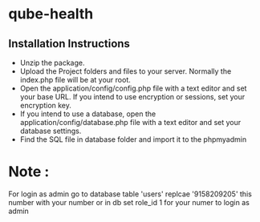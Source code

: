 # qube-health
Installation Instructions
---
* Unzip the package.
* Upload the Project folders and files to your server. Normally the index.php file will be at your root.
* Open the application/config/config.php file with a text editor and set your base URL. If you intend to use encryption or sessions, set your encryption key.
* If you intend to use a database, open the application/config/database.php file with a text editor and set your database settings.
* Find the SQL file in database folder and import it to the phpmyadmin

Note :
==
For login as admin go to database table 'users' replcae '9158209205' this number with your number or in db set role_id 1 for your numer to login as admin 
